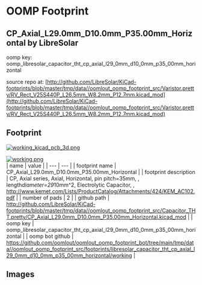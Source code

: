 # OOMP Footprint  
## CP_Axial_L29.0mm_D10.0mm_P35.00mm_Horizontal  by LibreSolar  
  
oomp key: oomp_libresolar_capacitor_tht_cp_axial_l29_0mm_d10_0mm_p35_00mm_horizontal  
  
source repo at: [http://github.com/LibreSolar/KiCad-footprints/blob/master/tmp/data//oomlout_oomp_footprint_src/Varistor.pretty/RV_Rect_V25S440P_L26.5mm_W8.2mm_P12.7mm.kicad_mod](http://github.com/LibreSolar/KiCad-footprints/blob/master/tmp/data//oomlout_oomp_footprint_src/Varistor.pretty/RV_Rect_V25S440P_L26.5mm_W8.2mm_P12.7mm.kicad_mod)  
## Footprint  
  
[![working_kicad_pcb_3d.png](working_kicad_pcb_3d_600.png)](working_kicad_pcb_3d.png)  
  
[![working.png](working_600.png)](working.png)  
| name | value | 
| --- | --- | 
| footprint name | CP_Axial_L29.0mm_D10.0mm_P35.00mm_Horizontal | 
| footprint description | CP, Axial series, Axial, Horizontal, pin pitch=35mm, , length*diameter=29*10mm^2, Electrolytic Capacitor, , http://www.kemet.com/Lists/ProductCatalog/Attachments/424/KEM_AC102.pdf | 
| number of pads | 2 | 
| github path | http://github.com/LibreSolar/KiCad-footprints/blob/master/tmp/data//oomlout_oomp_footprint_src/Capacitor_THT.pretty/CP_Axial_L29.0mm_D10.0mm_P35.00mm_Horizontal.kicad_mod | 
| oomp key | oomp_libresolar_capacitor_tht_cp_axial_l29_0mm_d10_0mm_p35_00mm_horizontal | 
| oomp bot github | https://github.com/oomlout/oomlout_oomp_footprint_bot/tree/main/tmp/data//oomlout_oomp_footprint_src/footprints/libresolar_capacitor_tht_cp_axial_l29_0mm_d10_0mm_p35_00mm_horizontal/working | 
## Images  
